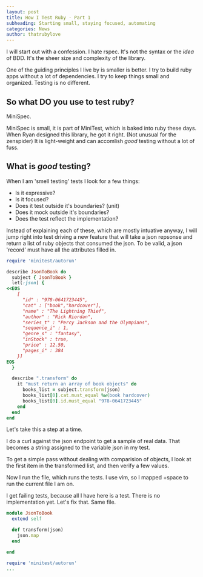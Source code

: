 ```yaml
---
layout: post
title: How I Test Ruby - Part 1
subheading: Starting small, staying focused, automating
categories: News
author: thatrubylove
---
```


I will start out with a confession. I hate rspec. It's not the syntax
or the *idea* of BDD. It's the sheer size and complexity of the library.

One of the guiding principles I live by is smaller is better. I try to
build ruby apps without a lot of dependencies. I try to keep things
small and organized. Testing is no different.

## So what DO you use to test ruby?

MiniSpec.

MiniSpec is small, it is part of MiniTest, which is baked into ruby
these days. When Ryan designed this library, he got it right. (Not
unusual for the zenspider) It is light-weight and can accomlish *good*
testing without a lot of fuss.

## What is *good* testing?

When I am 'smell testing' tests I look for a few things:

* Is it expressive?
* Is it focused?
* Does it test outside it's boundaries? (unit)
* Does it mock outside it's boundaries?
* Does the test reflect the implementation?

Instead of explaining each of these, which are mostly intuative anyway,
I will jump right into test driving a new feature that will take a json
repsonse and return a list of ruby objects that consumed the json. To
be valid, a json 'record' must have all the attributes filled in.

```ruby
require 'minitest/autorun'

describe JsonToBook do
  subject { JsonToBook }
  let(:json) {
<<EOS
    [
      "id" : "978-0641723445",
      "cat" : ["book","hardcover"],
      "name" : "The Lightning Thief",
      "author" : "Rick Riordan",
      "series_t" : "Percy Jackson and the Olympians",
      "sequence_i" : 1,
      "genre_s" : "fantasy",
      "inStock" : true,
      "price" : 12.50,
      "pages_i" : 384
    }]
EOS
  }

  describe ".transform" do
    it "must return an array of book objects" do
      books_list = subject.transform(json)
      books_list[0].cat.must_equal %w(book hardcover)
      books_list[0].id.must_equal "978-0641723445"
    end
  end 
end
```

Let's take this a step at a time.

I do a curl against the json endpoint to get a sample of real data. That
becomes a string assigned to the variable json in my test.

To get a simple pass without dealing with comparision of objects, I
look at the first item in the transformed list, and then verify a few
values.

Now I run the file, which runs the tests. I use vim, so I mapped
<Leader>+space to run the current file I am on.

I get failing tests, because all I have here is a test. There is no
implementation yet. Let's fix that. Same file.

```ruby
module JsonToBook
  extend self

  def transform(json)
    json.map
  end

end

require 'minitest/autorun'
...
```
